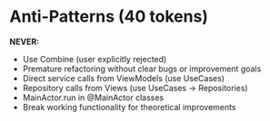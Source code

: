 # Anti-Patterns (40 tokens)

**NEVER:**
- Use Combine (user explicitly rejected)
- Premature refactoring without clear bugs or improvement goals
- Direct service calls from ViewModels (use UseCases)
- Repository calls from Views (use UseCases → Repositories)
- MainActor.run in @MainActor classes
- Break working functionality for theoretical improvements